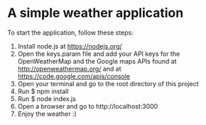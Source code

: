 # A simple weather application
To start the application, follow these steps:
1. Install node.js at https://nodejs.org/
2. Open the keys.param file and add your API keys for the OpenWeatherMap and the Google maps APIs found at http://openweathermap.org/ and at https://code.google.com/apis/console
3. Open your terminal and go to the root directory of this project
4. Run $ npm install
5. Run $ node index.js
6. Open a browser and go to http://localhost:3000
7. Enjoy the weather :)
